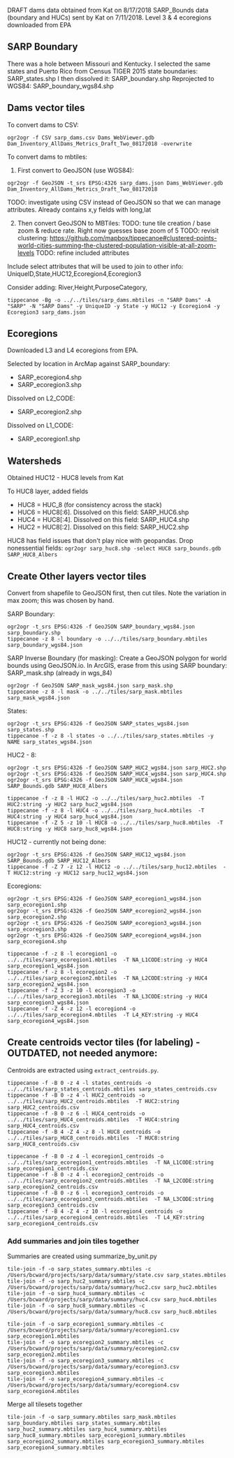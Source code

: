 DRAFT dams data obtained from Kat on 8/17/2018
SARP_Bounds data (boundary and HUCs) sent by Kat on 7/11/2018.
Level 3 & 4 ecoregions downloaded from EPA

## SARP Boundary

There was a hole between Missouri and Kentucky. I selected the same states and Puerto Rico from Census TIGER 2015 state boundaries: SARP_states.shp
I then dissolved it: SARP_boundary.shp
Reprojected to WGS84: SARP_boundary_wgs84.shp

## Dams vector tiles

To convert dams to CSV:

```
ogr2ogr -f CSV sarp_dams.csv Dams_WebViewer.gdb Dam_Inventory_AllDams_Metrics_Draft_Two_08172018 -overwrite
```

To convert dams to mbtiles:

1. First convert to GeoJSON (use WGS84):

```
ogr2ogr -f GeoJSON -t_srs EPSG:4326 sarp_dams.json Dams_WebViewer.gdb Dam_Inventory_AllDams_Metrics_Draft_Two_08172018
```

TODO: investigate using CSV instead of GeoJSON so that we can manage attributes. Already contains x,y fields with long,lat

2. Then convert GeoJSON to MBTiles:
   TODO: tune tile creation / base zoom & reduce rate. Right now guesses base zoom of 5
   TODO: revisit clustering: https://github.com/mapbox/tippecanoe#clustered-points-world-cities-summing-the-clustered-population-visible-at-all-zoom-levels
   TODO: refine included attributes

Include select attributes that will be used to join to other info:
UniqueID,State,HUC12,Ecoregion4,Ecoregion3

Consider adding:
River,Height,PurposeCategory,<other domain fields>

```
tippecanoe -Bg -o ../../tiles/sarp_dams.mbtiles -n "SARP Dams" -A "SARP" -N "SARP Dams" -y UniqueID -y State -y HUC12 -y Ecoregion4 -y Ecoregion3 sarp_dams.json
```

## Ecoregions

Downloaded L3 and L4 ecoregions from EPA.

Selected by location in ArcMap against SARP_boundary:

-   SARP_ecoregion4.shp
-   SARP_ecoregion3.shp

Dissolved on L2_CODE:

-   SARP_ecoregion2.shp

Dissolved on L1_CODE:

-   SARP_ecoregion1.shp

## Watersheds

Obtained HUC12 - HUC8 levels from Kat

To HUC8 layer, added fields

-   HUC8 = HUC_8 (for consistency across the stack)
-   HUC6 = HUC8[:6]. Dissolved on this field: SARP_HUC6.shp
-   HUC4 = HUC8[:4]. Dissolved on this field: SARP_HUC4.shp
-   HUC2 = HUC8[:2]. Dissolved on this field: SARP_HUC2.shp

HUC8 has field issues that don't play nice with geopandas. Drop nonessential fields:
`ogr2ogr sarp_huc8.shp -select HUC8 sarp_bounds.gdb SARP_HUC8_Albers`

## Create Other layers vector tiles

Convert from shapefile to GeoJSON first, then cut tiles. Note the variation in max zoom; this was chosen by hand.

SARP Boundary:

```
ogr2ogr -t_srs EPSG:4326 -f GeoJSON SARP_boundary_wgs84.json sarp_boundary.shp
tippecanoe -z 8 -l boundary -o ../../tiles/sarp_boundary.mbtiles sarp_boundary_wgs84.json
```

SARP Inverse Boundary (for masking):
Create a GeoJSON polygon for world bounds using GeoJSON.io. In ArcGIS, erase from this
using SARP boundary: SARP_mask.shp (already in wgs_84)

```
ogr2ogr -f GeoJSON SARP_mask_wgs84.json sarp_mask.shp
tippecanoe -z 8 -l mask -o ../../tiles/sarp_mask.mbtiles sarp_mask_wgs84.json
```

States:

```
ogr2ogr -t_srs EPSG:4326 -f GeoJSON SARP_states_wgs84.json sarp_states.shp
tippecanoe -f -z 8 -l states -o ../../tiles/sarp_states.mbtiles -y NAME sarp_states_wgs84.json
```

HUC2 - 8:

```
ogr2ogr -t_srs EPSG:4326 -f GeoJSON SARP_HUC2_wgs84.json sarp_HUC2.shp
ogr2ogr -t_srs EPSG:4326 -f GeoJSON SARP_HUC4_wgs84.json sarp_HUC4.shp
ogr2ogr -t_srs EPSG:4326 -f GeoJSON SARP_HUC8_wgs84.json SARP_Bounds.gdb SARP_HUC8_Albers

tippecanoe -f -z 8 -l HUC2 -o ../../tiles/sarp_huc2.mbtiles  -T HUC2:string -y HUC2 sarp_huc2_wgs84.json
tippecanoe -f -z 8 -l HUC4 -o ../../tiles/sarp_huc4.mbtiles  -T HUC4:string -y HUC4 sarp_huc4_wgs84.json
tippecanoe -f -Z 5 -z 10 -l HUC8 -o ../../tiles/sarp_huc8.mbtiles  -T HUC8:string -y HUC8 sarp_huc8_wgs84.json
```

HUC12 - currently not being done:

```
ogr2ogr -t_srs EPSG:4326 -f GeoJSON SARP_HUC12_wgs84.json SARP_Bounds.gdb SARP_HUC12_Albers
tippecanoe -f -Z 7 -z 12 -l HUC12 -o ../../tiles/sarp_huc12.mbtiles  -T HUC12:string -y HUC12 sarp_huc12_wgs84.json
```

Ecoregions:

```
ogr2ogr -t_srs EPSG:4326 -f GeoJSON SARP_ecoregion1_wgs84.json sarp_ecoregion1.shp
ogr2ogr -t_srs EPSG:4326 -f GeoJSON SARP_ecoregion2_wgs84.json sarp_ecoregion2.shp
ogr2ogr -t_srs EPSG:4326 -f GeoJSON SARP_ecoregion3_wgs84.json sarp_ecoregion3.shp
ogr2ogr -t_srs EPSG:4326 -f GeoJSON SARP_ecoregion4_wgs84.json sarp_ecoregion4.shp

tippecanoe -f -z 8 -l ecoregion1 -o ../../tiles/sarp_ecoregion1.mbtiles  -T NA_L1CODE:string -y HUC4 sarp_ecoregion1_wgs84.json
tippecanoe -f -z 8 -l ecoregion2 -o ../../tiles/sarp_ecoregion2.mbtiles  -T NA_L2CODE:string -y HUC4 sarp_ecoregion2_wgs84.json
tippecanoe -f -Z 3 -z 10 -l ecoregion3 -o ../../tiles/sarp_ecoregion3.mbtiles  -T NA_L3CODE:string -y HUC4 sarp_ecoregion3_wgs84.json
tippecanoe -f -Z 4 -z 12 -l ecoregion4 -o ../../tiles/sarp_ecoregion4.mbtiles  -T L4_KEY:string -y HUC4 sarp_ecoregion4_wgs84.json
```

## Create centroids vector tiles (for labeling) - OUTDATED, not needed anymore:

Centroids are extracted using `extract_centroids.py`.

```
tippecanoe -f -B 0 -z 4 -l states_centroids -o ../../tiles/sarp_states_centroids.mbtiles sarp_states_centroids.csv
tippecanoe -f -B 0 -z 4 -l HUC2_centroids -o ../../tiles/sarp_HUC2_centroids.mbtiles  -T HUC2:string sarp_HUC2_centroids.csv
tippecanoe -f -B 0 -z 6 -l HUC4_centroids -o ../../tiles/sarp_HUC4_centroids.mbtiles  -T HUC4:string sarp_HUC4_centroids.csv
tippecanoe -f -B 4 -Z 4 -z 8 -l HUC8_centroids -o ../../tiles/sarp_HUC8_centroids.mbtiles  -T HUC8:string sarp_HUC8_centroids.csv

tippecanoe -f -B 0 -z 4 -l ecoregion1_centroids -o ../../tiles/sarp_ecoregion1_centroids.mbtiles  -T NA_L1CODE:string sarp_ecoregion1_centroids.csv
tippecanoe -f -B 0 -z 4 -l ecoregion2_centroids -o ../../tiles/sarp_ecoregion2_centroids.mbtiles  -T NA_L2CODE:string sarp_ecoregion2_centroids.csv
tippecanoe -f -B 0 -z 6 -l ecoregion3_centroids -o ../../tiles/sarp_ecoregion3_centroids.mbtiles  -T NA_L3CODE:string sarp_ecoregion3_centroids.csv
tippecanoe -f -B 4 -Z 4 -z 10 -l ecoregion4_centroids -o ../../tiles/sarp_ecoregion4_centroids.mbtiles  -T L4_KEY:string sarp_ecoregion4_centroids.csv
```

### Add summaries and join tiles together

Summaries are created using summarize_by_unit.py

```
tile-join -f -o sarp_states_summary.mbtiles -c /Users/bcward/projects/sarp/data/summary/state.csv sarp_states.mbtiles
tile-join -f -o sarp_huc2_summary.mbtiles -c /Users/bcward/projects/sarp/data/summary/huc2.csv sarp_huc2.mbtiles
tile-join -f -o sarp_huc4_summary.mbtiles -c /Users/bcward/projects/sarp/data/summary/huc4.csv sarp_huc4.mbtiles
tile-join -f -o sarp_huc8_summary.mbtiles -c /Users/bcward/projects/sarp/data/summary/huc8.csv sarp_huc8.mbtiles

tile-join -f -o sarp_ecoregion1_summary.mbtiles -c /Users/bcward/projects/sarp/data/summary/ecoregion1.csv sarp_ecoregion1.mbtiles
tile-join -f -o sarp_ecoregion2_summary.mbtiles -c /Users/bcward/projects/sarp/data/summary/ecoregion2.csv sarp_ecoregion2.mbtiles
tile-join -f -o sarp_ecoregion3_summary.mbtiles -c /Users/bcward/projects/sarp/data/summary/ecoregion3.csv sarp_ecoregion3.mbtiles
tile-join -f -o sarp_ecoregion4_summary.mbtiles -c /Users/bcward/projects/sarp/data/summary/ecoregion4.csv sarp_ecoregion4.mbtiles
```

Merge all tilesets together

```
tile-join -f -o sarp_summary.mbtiles sarp_mask.mbtiles sarp_boundary.mbtiles sarp_states_summary.mbtiles sarp_huc2_summary.mbtiles sarp_huc4_summary.mbtiles sarp_huc8_summary.mbtiles sarp_ecoregion1_summary.mbtiles sarp_ecoregion2_summary.mbtiles sarp_ecoregion3_summary.mbtiles sarp_ecoregion4_summary.mbtiles
```
